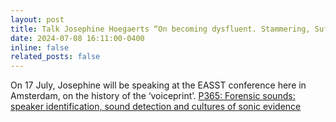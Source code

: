 ```yaml
---
layout: post
title: Talk Josephine Hoegaerts “On becoming dysfluent. Stammering, Suffering and Complaint in the 19th century”, June 4
date: 2024-07-08 16:11:00-0400
inline: false
related_posts: false
---
```


On 17 July, Josephine will be speaking at the EASST conference here in Amsterdam, on the history of the ‘voiceprint’. [P365: Forensic sounds: speaker identification, sound detection and cultures of sonic evidence](https://nomadit.co.uk/conference/easst-4s2024/p/14449)

